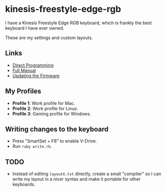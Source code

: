 # kinesis-freestyle-edge-rgb
I have a Kinesis Freestyle Edge RGB keyboard, which is frankly the best keyboard
I have ever owned.

These are my settings and custom layouts.

## Links

* [Direct Programming](https://gaming.kinesis-ergo.com/wp-content/uploads/2019/08/Freestyle-Edge-Direct-Programming-Guide-Version-1.0.86-August-5-2019.pdf)
* [Full Manual](https://gaming.kinesis-ergo.com/wp-content/uploads/2020/03/Edge-RGB-Manual-v.1.0.98-Mar12-2020.pdf)
* [Updating the Firmware](https://gaming.kinesis-ergo.com/fs-edge-rgb-support/#smartset)

## My Profiles

* **Profile 1**: Work profile for Mac.
* **Profile 2**: Work profile for Linux.
* **Profile 3**: Gaming profile for Windows.

## Writing changes to the keyboard

* Press "SmartSet + F8" to enable V-Drive.
* Run `ruby write.rb`.

## TODO

* Instead of editing `layoutX.txt` directly, create a small "compiler" so I can
  write my layout in a nicer syntax and make it portable for other keyboards.